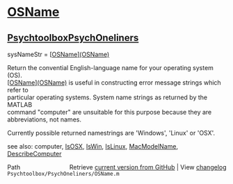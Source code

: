 # [OSName](OSName)
## [Psychtoolbox](Psychtoolbox)[PsychOneliners](PsychOneliners)

sysNameStr = [[OSName](OSName)][(OSName)]((OSName))  
  
Return the convential English-language name for your operating system (OS).  
[[OSName](OSName)][(OSName)]((OSName)) is useful in constructing error message strings which refer to  
particular operating systems. System name strings as returned by the MATLAB  
command "computer" are unsuitable for this purpose because they are  
abbreviations, not names.    
  
Currently possible returned namestrings are 'Windows', 'Linux' or 'OSX'.  
  
see also: computer, [IsOSX](IsOSX), [IsWin](IsWin), [IsLinux](IsLinux), [MacModelName](MacModelName), [DescribeComputer](DescribeComputer)  




<div class="code_header" style="text-align:right;">
  <span style="float:left;">Path&nbsp;&nbsp;</span> <span class="counter">Retrieve <a href=
  "https://raw.github.com/Psychtoolbox-3/Psychtoolbox-3/beta/Psychtoolbox/PsychOneliners/OSName.m">current version from GitHub</a> | View <a href=
  "https://github.com/Psychtoolbox-3/Psychtoolbox-3/commits/beta/Psychtoolbox/PsychOneliners/OSName.m">changelog</a></span>
</div>
<div class="code">
  <code>Psychtoolbox/PsychOneliners/OSName.m</code>
</div>

